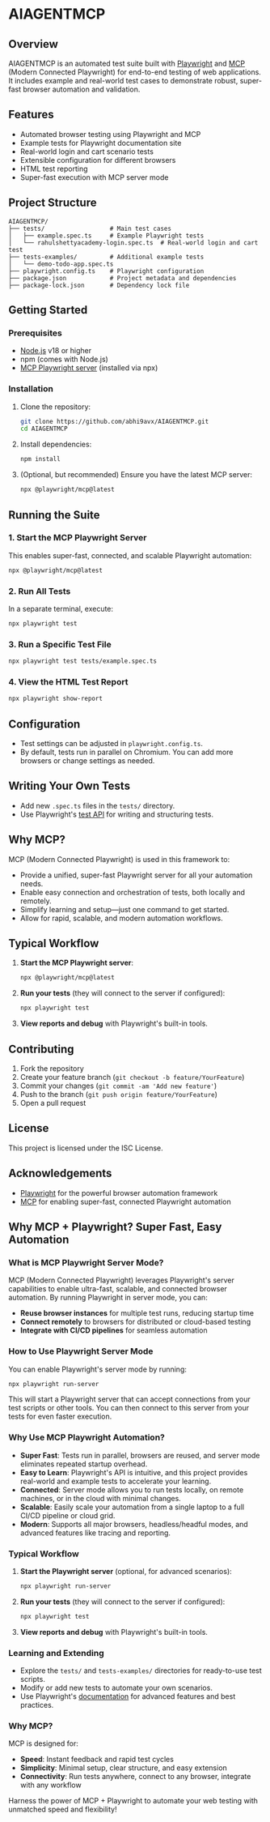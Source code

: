 # AIAGENTMCP

## Overview

AIAGENTMCP is an automated test suite built with [Playwright](https://playwright.dev/) and [MCP](https://www.npmjs.com/package/@playwright/mcp) (Modern Connected Playwright) for end-to-end testing of web applications. It includes example and real-world test cases to demonstrate robust, super-fast browser automation and validation.

## Features
- Automated browser testing using Playwright and MCP
- Example tests for Playwright documentation site
- Real-world login and cart scenario tests
- Extensible configuration for different browsers
- HTML test reporting
- Super-fast execution with MCP server mode

## Project Structure
```
AIAGENTMCP/
├── tests/                  # Main test cases
│   ├── example.spec.ts     # Example Playwright tests
│   └── rahulshettyacademy-login.spec.ts  # Real-world login and cart test
├── tests-examples/         # Additional example tests
│   └── demo-todo-app.spec.ts
├── playwright.config.ts    # Playwright configuration
├── package.json            # Project metadata and dependencies
├── package-lock.json       # Dependency lock file
```

## Getting Started

### Prerequisites
- [Node.js](https://nodejs.org/) v18 or higher
- npm (comes with Node.js)
- [MCP Playwright server](https://www.npmjs.com/package/@playwright/mcp) (installed via npx)

### Installation
1. Clone the repository:
   ```bash
   git clone https://github.com/abhi9avx/AIAGENTMCP.git
   cd AIAGENTMCP
   ```
2. Install dependencies:
   ```bash
   npm install
   ```
3. (Optional, but recommended) Ensure you have the latest MCP server:
   ```bash
   npx @playwright/mcp@latest
   ```

## Running the Suite

### 1. Start the MCP Playwright Server
This enables super-fast, connected, and scalable Playwright automation:
```bash
npx @playwright/mcp@latest
```

### 2. Run All Tests
In a separate terminal, execute:
```bash
npx playwright test
```

### 3. Run a Specific Test File
```bash
npx playwright test tests/example.spec.ts
```

### 4. View the HTML Test Report
```bash
npx playwright show-report
```

## Configuration
- Test settings can be adjusted in `playwright.config.ts`.
- By default, tests run in parallel on Chromium. You can add more browsers or change settings as needed.

## Writing Your Own Tests
- Add new `.spec.ts` files in the `tests/` directory.
- Use Playwright's [test API](https://playwright.dev/docs/test-api) for writing and structuring tests.

## Why MCP?
MCP (Modern Connected Playwright) is used in this framework to:
- Provide a unified, super-fast Playwright server for all your automation needs.
- Enable easy connection and orchestration of tests, both locally and remotely.
- Simplify learning and setup—just one command to get started.
- Allow for rapid, scalable, and modern automation workflows.

## Typical Workflow
1. **Start the MCP Playwright server**:
   ```bash
   npx @playwright/mcp@latest
   ```
2. **Run your tests** (they will connect to the server if configured):
   ```bash
   npx playwright test
   ```
3. **View reports and debug** with Playwright's built-in tools.

## Contributing
1. Fork the repository
2. Create your feature branch (`git checkout -b feature/YourFeature`)
3. Commit your changes (`git commit -am 'Add new feature'`)
4. Push to the branch (`git push origin feature/YourFeature`)
5. Open a pull request

## License
This project is licensed under the ISC License.

## Acknowledgements
- [Playwright](https://playwright.dev/) for the powerful browser automation framework
- [MCP](https://www.npmjs.com/package/@playwright/mcp) for enabling super-fast, connected Playwright automation

## Why MCP + Playwright? Super Fast, Easy Automation

### What is MCP Playwright Server Mode?
MCP (Modern Connected Playwright) leverages Playwright's server capabilities to enable ultra-fast, scalable, and connected browser automation. By running Playwright in server mode, you can:
- **Reuse browser instances** for multiple test runs, reducing startup time
- **Connect remotely** to browsers for distributed or cloud-based testing
- **Integrate with CI/CD pipelines** for seamless automation

### How to Use Playwright Server Mode
You can enable Playwright's server mode by running:
```bash
npx playwright run-server
```
This will start a Playwright server that can accept connections from your test scripts or other tools. You can then connect to this server from your tests for even faster execution.

### Why Use MCP Playwright Automation?
- **Super Fast**: Tests run in parallel, browsers are reused, and server mode eliminates repeated startup overhead.
- **Easy to Learn**: Playwright's API is intuitive, and this project provides real-world and example tests to accelerate your learning.
- **Connected**: Server mode allows you to run tests locally, on remote machines, or in the cloud with minimal changes.
- **Scalable**: Easily scale your automation from a single laptop to a full CI/CD pipeline or cloud grid.
- **Modern**: Supports all major browsers, headless/headful modes, and advanced features like tracing and reporting.

### Typical Workflow
1. **Start the Playwright server** (optional, for advanced scenarios):
   ```bash
   npx playwright run-server
   ```
2. **Run your tests** (they will connect to the server if configured):
   ```bash
   npx playwright test
   ```
3. **View reports and debug** with Playwright's built-in tools.

### Learning and Extending
- Explore the `tests/` and `tests-examples/` directories for ready-to-use test scripts.
- Modify or add new tests to automate your own scenarios.
- Use Playwright's [documentation](https://playwright.dev/docs/intro) for advanced features and best practices.

### Why MCP?
MCP is designed for:
- **Speed**: Instant feedback and rapid test cycles
- **Simplicity**: Minimal setup, clear structure, and easy extension
- **Connectivity**: Run tests anywhere, connect to any browser, integrate with any workflow

Harness the power of MCP + Playwright to automate your web testing with unmatched speed and flexibility! 